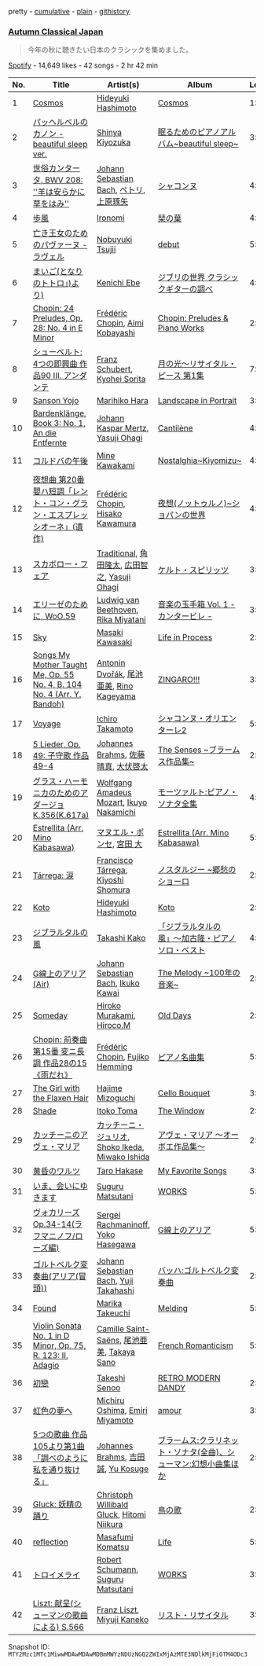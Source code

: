pretty - [cumulative](/playlists/cumulative/37i9dQZF1DXcUv9n7At27D.md) - [plain](/playlists/plain/37i9dQZF1DXcUv9n7At27D) - [githistory](https://github.githistory.xyz/mackorone/spotify-playlist-archive/blob/main/playlists/plain/37i9dQZF1DXcUv9n7At27D)

### [Autumn Classical Japan](https://open.spotify.com/playlist/37i9dQZF1DXcUv9n7At27D)

> 今年の秋に聴きたい日本のクラシックを集めました。

[Spotify](https://open.spotify.com/user/spotify) - 14,649 likes - 42 songs - 2 hr 42 min

| No. | Title | Artist(s) | Album | Length |
|---|---|---|---|---|
| 1 | [Cosmos](https://open.spotify.com/track/7D5mym4Nhze3pPoyvXVChu) | [Hideyuki Hashimoto](https://open.spotify.com/artist/3NMfMCA11Xo7RUc91o64Og) | [Cosmos](https://open.spotify.com/album/6SJzWSEfHvQnL1uFb61tGf) | 1:58 |
| 2 | [パッヘルベルのカノン \- beautiful sleep ver.](https://open.spotify.com/track/5LsS7gOqxIIdz4DVtpBi4A) | [Shinya Kiyozuka](https://open.spotify.com/artist/2acDvNu4hqCoCPlUdehoj2) | [眠るためのピアノアルバム\~beautiful sleep\~](https://open.spotify.com/album/7H191esP6oW2m58tzIDfhZ) | 3:21 |
| 3 | [世俗カンタータ, BWV 208: ''羊は安らかに草をはみ''](https://open.spotify.com/track/6qhic2KXq2evfe8KkXJcCr) | [Johann Sebastian Bach](https://open.spotify.com/artist/5aIqB5nVVvmFsvSdExz408), [ペトリ](https://open.spotify.com/artist/0JrwYlS3dVi5GEbFxGstZa), [上原琢矢](https://open.spotify.com/artist/2fKXyRn7lLoGf97tId4b85) | [シャコンヌ](https://open.spotify.com/album/4AQeEq5RqXlDt9PoxXEiM7) | 4:51 |
| 4 | [歩風](https://open.spotify.com/track/1m7V5cftzdLMwEnKcgNae8) | [Ironomi](https://open.spotify.com/artist/62tSwHM7qLhiSDtVSf51Y5) | [琹の葉](https://open.spotify.com/album/1AXWTClIWg41I6owaJxOEf) | 4:19 |
| 5 | [亡き王女のためのパヴァーヌ \- ラヴェル](https://open.spotify.com/track/1qAhkcBWmkSbaW5VNqQ7tQ) | [Nobuyuki Tsujii](https://open.spotify.com/artist/5JvADyrajwcXaAeqxyDg5j) | [debut](https://open.spotify.com/album/7l7gvZUvLdohGVIs4KjYZ8) | 5:51 |
| 6 | [まいご\(となりのトトロ」\)より\)](https://open.spotify.com/track/6OH4ZZJTc8BIDZ5Y9Mz74B) | [Kenichi Ebe](https://open.spotify.com/artist/39eMQUEUHl8VIeDZFBz6cY) | [ジブリの世界 クラシックギターの調べ](https://open.spotify.com/album/7MXYqPSJtwjYwBwsNWJINZ) | 4:22 |
| 7 | [Chopin: 24 Preludes, Op\. 28: No\. 4 in E Minor](https://open.spotify.com/track/6DuWsaou7UwyoQK2h6I9Fo) | [Frédéric Chopin](https://open.spotify.com/artist/7y97mc3bZRFXzT2szRM4L4), [Aimi Kobayashi](https://open.spotify.com/artist/41YFPXmww0HCdIBjJj0uPs) | [Chopin: Preludes & Piano Works](https://open.spotify.com/album/0eHk94eZ5fUlGSjwEkkjFp) | 2:25 |
| 8 | [シューベルト: 4つの即興曲 作品90 III\. アンダンテ](https://open.spotify.com/track/1gITSLM8POPjRsfowHIsre) | [Franz Schubert](https://open.spotify.com/artist/2p0UyoPfYfI76PCStuXfOP), [Kyohei Sorita](https://open.spotify.com/artist/4m095PrHobn6OZq4SceZbc) | [月の光〜リサイタル・ピース 第1集](https://open.spotify.com/album/32tKcDqIpeSc3EToFsZK4P) | 7:34 |
| 9 | [Sanson Yojo](https://open.spotify.com/track/7nZvrHlJNffOsqLQ7ePZn2) | [Marihiko Hara](https://open.spotify.com/artist/16EpmlbvM3Zh46GMfxyunm) | [Landscape in Portrait](https://open.spotify.com/album/24uG3LnJjohdiMMRw2DLfw) | 3:46 |
| 10 | [Bardenklänge, Book 3: No\. 1, An die Entfernte](https://open.spotify.com/track/5Yuwz1gwWZp37ldoSzB0eZ) | [Johann Kaspar Mertz](https://open.spotify.com/artist/06ZJnihZcaNruiWz4KWbRx), [Yasuji Ohagi](https://open.spotify.com/artist/1VMxb6VCRfw7GNnlIGRlnN) | [Cantilène](https://open.spotify.com/album/4ZqH7IIqmsH3wOqqIbaMTe) | 4:14 |
| 11 | [コルドバの午後](https://open.spotify.com/track/6BRJqVR4Ss91JApYNKYtUo) | [Mine Kawakami](https://open.spotify.com/artist/27AI6gU3hQimMQ2ywqFiGb) | [Nostalghia\~Kiyomizu\~](https://open.spotify.com/album/6kmGx5WxG7VQugcjdozNVL) | 4:18 |
| 12 | [夜想曲 第20番 嬰ハ短調「レント・コン・グラン・エスプレッシオーネ」\(遺作\)](https://open.spotify.com/track/1CDk88Mxf5tsjky4H8zzeR) | [Frédéric Chopin](https://open.spotify.com/artist/7y97mc3bZRFXzT2szRM4L4), [Hisako Kawamura](https://open.spotify.com/artist/49AcsFEdqWxwuQnTKA2pbq) | [夜想\(ノットゥルノ\)\~ショパンの世界](https://open.spotify.com/album/7BXkqS0HYTo1Oc9JwJlHrh) | 4:50 |
| 13 | [スカボロー・フェア](https://open.spotify.com/track/4arOaA68Hn65jpwWd5iQcu) | [Traditional](https://open.spotify.com/artist/1U5zgr455OGyIkLNXvDdrf), [角田隆太](https://open.spotify.com/artist/4dkZxyYDjevC6xNGRmrUyQ), [広田智之](https://open.spotify.com/artist/4GH4AR07jWn8wTGEvBkFxs), [Yasuji Ohagi](https://open.spotify.com/artist/1VMxb6VCRfw7GNnlIGRlnN) | [ケルト・スピリッツ](https://open.spotify.com/album/7cnkTkfziyo6NKtwHvs9OL) | 3:29 |
| 14 | [エリーゼのために, WoO.59](https://open.spotify.com/track/7w2WJmfMigMYyQMe2xJ9LH) | [Ludwig van Beethoven](https://open.spotify.com/artist/2wOqMjp9TyABvtHdOSOTUS), [Rika Miyatani](https://open.spotify.com/artist/5EA6C7SnqfKFFAimI60cq1) | [音楽の玉手箱 Vol\. 1 \- カンタービレ \-](https://open.spotify.com/album/5xChfBf6JMus8YKm0rbioS) | 3:14 |
| 15 | [Sky](https://open.spotify.com/track/7i0brgKvOuMHlYK6yvSmA8) | [Masaki Kawasaki](https://open.spotify.com/artist/5Erzr1UaaVg4uG9QNBlksK) | [Life in Process](https://open.spotify.com/album/01i1UYjei9cY4kFL1VjSWH) | 2:33 |
| 16 | [Songs My Mother Taught Me, Op\. 55 No\. 4, B\. 104 No\. 4 \(Arr\. Y\. Bandoh\)](https://open.spotify.com/track/7mR8mlsXniL9kAYhzfdhul) | [Antonín Dvořák](https://open.spotify.com/artist/6n7nd5iceYpXVwcx8VPpxF), [尾池亜美](https://open.spotify.com/artist/3cS5HS2INEMFnSOXCqcZrq), [Rino Kageyama](https://open.spotify.com/artist/7LW78dwND9q20GsutrLDwX) | [ZINGARO!!!](https://open.spotify.com/album/5OXK3sZG2btbOBCfnceWuz) | 3:16 |
| 17 | [Voyage](https://open.spotify.com/track/6ayNdgQ7ISIGQW6TBelkKl) | [Ichiro Takamoto](https://open.spotify.com/artist/0e6KRrsS9hkrOFoj5fFvFa) | [シャコンヌ・オリエンターレ2](https://open.spotify.com/album/4nuVKjPj8d7HqX8VhOgJsh) | 5:14 |
| 18 | [5 Lieder, Op\. 49: 子守歌 作品49\-4](https://open.spotify.com/track/0hEF39x71Q8wVrt5iE6Rd0) | [Johannes Brahms](https://open.spotify.com/artist/5wTAi7QkpP6kp8a54lmTOq), [佐藤晴真](https://open.spotify.com/artist/3H65pWTCUa1pcpNVq8HNuk), [大伏啓太](https://open.spotify.com/artist/7GNaNQqxwLbbdGRikdYH1o) | [The Senses \~ブラームス作品集\~](https://open.spotify.com/album/6jzkU53ekMACSGDqIO8eov) | 2:02 |
| 19 | [グラス・ハーモニカのためのアダージョ K.356\(K.617a\)](https://open.spotify.com/track/0bo4tFu6glJJ3synMdz6Vx) | [Wolfgang Amadeus Mozart](https://open.spotify.com/artist/4NJhFmfw43RLBLjQvxDuRS), [Ikuyo Nakamichi](https://open.spotify.com/artist/1Ie9ADna4vfkFA5lBfjGyd) | [モーツァルト:ピアノ・ソナタ全集](https://open.spotify.com/album/4r9qv03kgEh1KT0FEBDhyL) | 4:06 |
| 20 | [Estrellita \(Arr\. Mino Kabasawa\)](https://open.spotify.com/track/3eBPhA9APSJNZlWv1Rln4j) | [マヌエル・ポンセ](https://open.spotify.com/artist/5skHzNuRMVm4Ky3IAMW00M), [宮田 大](https://open.spotify.com/artist/6NlblLui5L3Nj9yLEa7Tze) | [Estrellita \(Arr\. Mino Kabasawa\)](https://open.spotify.com/album/2E9iaGflaSserIqnoOdE2m) | 5:33 |
| 21 | [Tárrega: 涙](https://open.spotify.com/track/3hp9Ue2ZQSPe9KKdT1InrO) | [Francisco Tárrega](https://open.spotify.com/artist/3cYz1jb3gzmFv2R0Dj3U2t), [Kiyoshi Shomura](https://open.spotify.com/artist/5T92pu2YFgCPzV64j3EHwB) | [ノスタルジー \~郷愁のショーロ](https://open.spotify.com/album/4Uxsj7kQ2QKMT8xr29YhNT) | 2:06 |
| 22 | [Koto](https://open.spotify.com/track/0LWWi4CHmFfPDV005TLzPP) | [Hideyuki Hashimoto](https://open.spotify.com/artist/3NMfMCA11Xo7RUc91o64Og) | [Koto](https://open.spotify.com/album/0z58hOr09oGPCmEj0fIIWv) | 2:48 |
| 23 | [ジブラルタルの風](https://open.spotify.com/track/0P296mYwYVhHRF2isr5Hvr) | [Takashi Kako](https://open.spotify.com/artist/6SGJdaXYTp5Qzl8NwvlvAw) | [「ジブラルタルの風」〜加古隆・ピアノソロ・ベスト](https://open.spotify.com/album/4VY2egSubLR4UUg85cZfda) | 4:59 |
| 24 | [G線上のアリア\(Air\)](https://open.spotify.com/track/32aXWDVLpSqOnIEvBftq0Z) | [Johann Sebastian Bach](https://open.spotify.com/artist/5aIqB5nVVvmFsvSdExz408), [Ikuko Kawai](https://open.spotify.com/artist/3Mn8t5WvKxtpW1vjxDjphD) | [The Melody \~100年の音楽\~](https://open.spotify.com/album/6qlcoQ2M33fJ9Y2Y7VW3kY) | 2:27 |
| 25 | [Someday](https://open.spotify.com/track/3NwzABjXouiJdOVjIFNonG) | [Hiroko Murakami](https://open.spotify.com/artist/2FPMZBH13ARkDrd37sIp13), [Hiroco.M](https://open.spotify.com/artist/723sN2rn2hMtdiMbzAZ3Of) | [Old Days](https://open.spotify.com/album/5Y96dH2PLdE39a4SLYXjAo) | 2:39 |
| 26 | [Chopin: 前奏曲 第15番 変ニ長調 作品28の15《雨だれ》](https://open.spotify.com/track/1yfbcB4ZzZtkCnAAzzpqTA) | [Frédéric Chopin](https://open.spotify.com/artist/7y97mc3bZRFXzT2szRM4L4), [Fujiko Hemming](https://open.spotify.com/artist/4dHQoSYxFs7VSpbMRC9S6t) | [ピアノ名曲集](https://open.spotify.com/album/45XasnhM03A5fXf12xumR3) | 5:26 |
| 27 | [The Girl with the Flaxen Hair](https://open.spotify.com/track/40jTwi0A7djTFe01Di61Ux) | [Hajime Mizoguchi](https://open.spotify.com/artist/37MI19rLgummvAp3PFu945) | [Cello Bouquet](https://open.spotify.com/album/0n0T7E3Ug0OL572o7NGF5W) | 3:02 |
| 28 | [Shade](https://open.spotify.com/track/3IOKjtqIZprlha7PHowSDp) | [Itoko Toma](https://open.spotify.com/artist/3HvDJH01baTm3p6Wcqh7x7) | [The Window](https://open.spotify.com/album/2nTATeum0AwsxHcBwMDSqu) | 2:57 |
| 29 | [カッチーニのアヴェ・マリア](https://open.spotify.com/track/5hAVhz6ksyTExsgbxGe07e) | [カッチーニ・ジュリオ](https://open.spotify.com/artist/3r74od2bke9JO6JRZfaw9F), [Shoko Ikeda](https://open.spotify.com/artist/1GzO6918uAAGHPN3uExNoj), [Miwako Ishida](https://open.spotify.com/artist/6xpoC2CNmTq2GXMbwWcJuO) | [アヴェ・マリア 〜オーボエ作品集〜](https://open.spotify.com/album/1zQg6ITPmT6O6DU2V13OFx) | 2:44 |
| 30 | [黄昏のワルツ](https://open.spotify.com/track/3icP9Lq6SWh3n2Dq0fYBzJ) | [Taro Hakase](https://open.spotify.com/artist/6vJFQLD25Df5uZW77gVv0k) | [My Favorite Songs](https://open.spotify.com/album/0qrZGRDb1jfDjQfNt0CkdX) | 3:29 |
| 31 | [いま、会いにゆきます](https://open.spotify.com/track/3Q76ByNVIsVmS0ZRbLIPm7) | [Suguru Matsutani](https://open.spotify.com/artist/0cGtHLKfga7uvnXld79LK7) | [WORKS](https://open.spotify.com/album/0Ou5yZUCihKLoiy6zfwk2I) | 5:57 |
| 32 | [ヴォカリーズ Op.34\-14\(ラフマニノフ/ローズ編\)](https://open.spotify.com/track/2r56gobhXTlPbSU61bXyb5) | [Sergei Rachmaninoff](https://open.spotify.com/artist/0Kekt6CKSo0m5mivKcoH51), [Yoko Hasegawa](https://open.spotify.com/artist/4PNxYVBe9LdoSUJgIooq7S) | [G線上のアリア](https://open.spotify.com/album/5uqDdgqfGgn74oVhTBxvX2) | 5:09 |
| 33 | [ゴルトベルク変奏曲\(アリア\(冒頭\)\)](https://open.spotify.com/track/0YibL3AwKls57QV3lRhcRo) | [Johann Sebastian Bach](https://open.spotify.com/artist/5aIqB5nVVvmFsvSdExz408), [Yuji Takahashi](https://open.spotify.com/artist/1z036a8h3wr4jnWti6ArvU) | [バッハ:ゴルトベルク変奏曲](https://open.spotify.com/album/1k9JRyzKNo0yffxJxWxOCa) | 2:25 |
| 34 | [Found](https://open.spotify.com/track/0nmsZnjOt2rVGToXSyPm18) | [Marika Takeuchi](https://open.spotify.com/artist/0lsDi98XEKVkgN2kdZWBHT) | [Melding](https://open.spotify.com/album/4e9GDgyr6XVS50tjwUeKy0) | 5:13 |
| 35 | [Violin Sonata No\. 1 in D Minor, Op\. 75, R\. 123: II\. Adagio](https://open.spotify.com/track/76zq5F4boCeUXEhxFGPUY9) | [Camille Saint\-Saëns](https://open.spotify.com/artist/436sYg6CZhNefQJogaXeK0), [尾池亜美](https://open.spotify.com/artist/3cS5HS2INEMFnSOXCqcZrq), [Takaya Sano](https://open.spotify.com/artist/2RemI5LukbaAX28U1HQzFg) | [French Romanticism](https://open.spotify.com/album/7LlIFbfuWFbB9HliLNU6xj) | 5:48 |
| 36 | [初戀](https://open.spotify.com/track/1zYjk36LJjAxjAb6izoUSJ) | [Takeshi Senoo](https://open.spotify.com/artist/61n5YgL1SXRIre6tMYlhxq) | [RETRO MODERN DANDY](https://open.spotify.com/album/6uFdwPikkIIXX4dtC7BXuS) | 2:36 |
| 37 | [虹色の夢へ](https://open.spotify.com/track/5crXKoOBPqKX7NDQdok9Ua) | [Michiru Oshima](https://open.spotify.com/artist/6zqZlqpjrq3op255dF32Fr), [Emiri Miyamoto](https://open.spotify.com/artist/29aWsI0zQQ53hKuM2V19ti) | [amour](https://open.spotify.com/album/5OvNJNNJrzmyJmRmcJgdPf) | 3:54 |
| 38 | [5つの歌曲 作品105より第1曲「調べのように私を通り抜ける」](https://open.spotify.com/track/4vEIAx1HbcJynNpOlhpueH) | [Johannes Brahms](https://open.spotify.com/artist/5wTAi7QkpP6kp8a54lmTOq), [吉田 誠](https://open.spotify.com/artist/5wev3nAlYNDtbSDAZyqnVD), [Yu Kosuge](https://open.spotify.com/artist/5tcUjfUAZwX2NMjWU0fqON) | [ブラームス:クラリネット・ソナタ\(全曲\)、シューマン:幻想小曲集ほか](https://open.spotify.com/album/34gl2k0zSTO3Vp5Ckkd0LH) | 2:12 |
| 39 | [Gluck: 妖精の踊り](https://open.spotify.com/track/3KCH3uAbvDwaEKdswsspgX) | [Christoph Willibald Gluck](https://open.spotify.com/artist/7vfydQ0nVBVgJ0ajs8EtRM), [Hitomi Niikura](https://open.spotify.com/artist/1JFGO7YoBFo4lzQGLXy1CR) | [鳥の歌](https://open.spotify.com/album/2WrUZcTKVmFZdbatMmx9oB) | 2:37 |
| 40 | [reflection](https://open.spotify.com/track/3y3VLtIZsmjb5bTDrfZE5C) | [Masafumi Komatsu](https://open.spotify.com/artist/6EeYq4J3QdKusSaCarhC80) | [Life](https://open.spotify.com/album/2xgE7xh8Q9mMLYWaOuRgn2) | 5:18 |
| 41 | [トロイメライ](https://open.spotify.com/track/5YH6qLexMGY9pUNLrq3WBq) | [Robert Schumann](https://open.spotify.com/artist/2UqjDAXnDxejEyE0CzfUrZ), [Suguru Matsutani](https://open.spotify.com/artist/0cGtHLKfga7uvnXld79LK7) | [WORKS](https://open.spotify.com/album/0Ou5yZUCihKLoiy6zfwk2I) | 3:15 |
| 42 | [Liszt: 献呈\(シューマンの歌曲による\) S.566](https://open.spotify.com/track/2BcoxFxJYKgNJ04OvcjIHa) | [Franz Liszt](https://open.spotify.com/artist/1385hLNbrnbCJGokfH2ac2), [Miyuji Kaneko](https://open.spotify.com/artist/1P9zpzupo4lDtMYqC96WLE) | [リスト・リサイタル](https://open.spotify.com/album/5wW0Umm77TQjMihv2RUU8b) | 3:56 |

Snapshot ID: `MTY2Mzc1MTc1MiwwMDAwMDAwMDBmMWYzNDUzNGQ2ZWIxMjAzMTE3NDlkMjFiOTM4ODc3`
